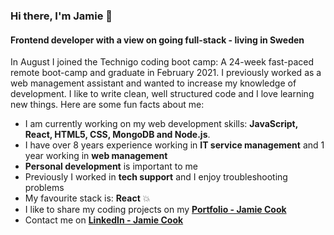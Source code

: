 ### Hi there, I'm Jamie 👋

#### Frontend developer with a view on going full-stack - living in Sweden

In August I joined the Technigo coding boot camp: A 24-week fast-paced remote boot-camp and graduate in February 2021. I previously worked as a web management assistant and wanted to increase my knowledge of development. I like to write clean, well structured code and I love learning new things. Here are some fun facts about me:

* I am currently working on my web development skills: **JavaScript, React, HTML5, CSS, MongoDB and Node.js**.
* I have over 8 years experience working in **IT service management** and 1 year working in **web management** 
* **Personal development** is important to me
* Previously I worked in **tech support** and I enjoy troubleshooting problems
* My favourite stack is: **React** 💥
* I like to share my coding projects on my **[Portfolio - Jamie Cook](https://jamiecook.netlify.app/)**
* Contact me on **[LinkedIn - Jamie Cook](https://www.linkedin.com/in/jamiepcook)**
<!--
**the-j-curl/the-j-curl** is a ✨ _special_ ✨ repository because its `README.md` (this file) appears on your GitHub profile.
-->
